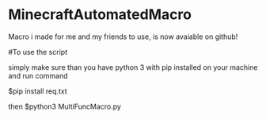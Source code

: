 # MinecraftAutomatedMacro

Macro i made for me and my friends to use, is now avaiable on github!


#To use the script

simply make sure than you have python 3 with pip installed on your machine and run command

$pip install req.txt

then 
$python3 MultiFuncMacro.py
